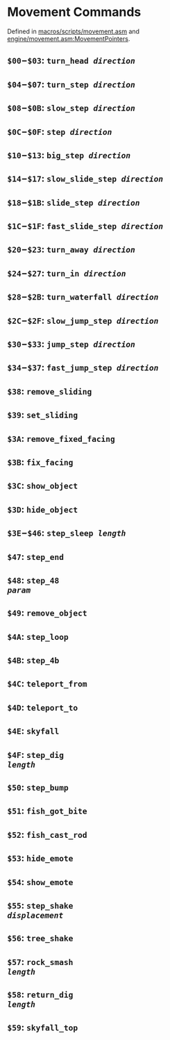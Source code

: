 # Movement Commands

Defined in [macros/scripts/movement.asm](/macros/scripts/movement.asm) and [engine/movement.asm:MovementPointers](/engine/movement.asm).


## `$00`−`$03`: <code>turn_head <i>direction</i></code>

## `$04`−`$07`: <code>turn_step <i>direction</i></code>

## `$08`−`$0B`: <code>slow_step <i>direction</i></code>

## `$0C`−`$0F`: <code>step <i>direction</i></code>

## `$10`−`$13`: <code>big_step <i>direction</i></code>

## `$14`−`$17`: <code>slow_slide_step <i>direction</i></code>

## `$18`−`$1B`: <code>slide_step <i>direction</i></code>

## `$1C`−`$1F`: <code>fast_slide_step <i>direction</i></code>

## `$20`−`$23`: <code>turn_away <i>direction</i></code>

## `$24`−`$27`: <code>turn_in <i>direction</i></code>

## `$28`−`$2B`: <code>turn_waterfall <i>direction</i></code>

## `$2C`−`$2F`: <code>slow_jump_step <i>direction</i></code>

## `$30`−`$33`: <code>jump_step <i>direction</i></code>

## `$34`−`$37`: <code>fast_jump_step <i>direction</i></code>

## `$38`: `remove_sliding`

## `$39`: `set_sliding`

## `$3A`: `remove_fixed_facing`

## `$3B`: `fix_facing`

## `$3C`: `show_object`

## `$3D`: `hide_object`

## `$3E`−`$46`: <code>step_sleep <i>length</i></code>

## `$47`: `step_end`

## `$48`: <code>step_48 <i>param</i></code>

## `$49`: `remove_object`

## `$4A`: `step_loop`

## `$4B`: `step_4b`

## `$4C`: `teleport_from`

## `$4D`: `teleport_to`

## `$4E`: `skyfall`

## `$4F`: <code>step_dig <i>length</i></code>

## `$50`: `step_bump`

## `$51`: `fish_got_bite`

## `$52`: `fish_cast_rod`

## `$53`: `hide_emote`

## `$54`: `show_emote`

## `$55`: <code>step_shake <i>displacement</i></code>

## `$56`: `tree_shake`

## `$57`: <code>rock_smash <i>length</i></code>

## `$58`: <code>return_dig <i>length</i></code>

## `$59`: `skyfall_top`
